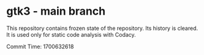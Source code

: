 # gtk3 - main branch

This repository contains frozen state of the repository.
Its history is cleared. It is used only for static code
analysis with Codacy.

Commit Time: 1700632618